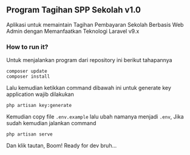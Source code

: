 ## Program Tagihan SPP Sekolah v1.0
Aplikasi untuk memaintain Tagihan Pembayaran Sekolah Berbasis Web Admin dengan Memanfaatkan Teknologi Laravel v9.x

### How to run it?
Untuk menjalankan program dari repository ini berikut tahapannya

```
composer update
composer install
```

Lalu kemudian ketikkan command dibawah ini untuk generate key application wajib dilakukan

```
php artisan key:generate
```

Kemudian copy file `.env.example` lalu ubah namanya menjadi `.env`, Jika sudah kemudian jalankan command 

```
php artisan serve
```

Dan klik tautan, Boom! Ready for dev bruh...